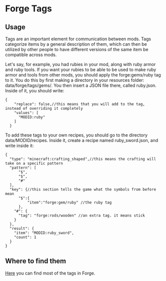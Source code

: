 Forge Tags
====
Usage
---
Tags are an important element for communication between mods. Tags categorize items by a general description of them, which can then be utilized by other people to have different versions of the same item be compatible across mods.

Let's say, for example, you had rubies in your mod, along with ruby armor and ruby tools. If you want your rubies to be able to be used to make ruby armor and tools from other mods, you should apply the forge:gems/ruby tag to it. You do this by first making a directory in your resources folder: data/forge/tags/gems/. You then insert a JSON file there, called ruby.json. Inside of it, you should write:

```
{
    "replace": false,//this means that you will add to the tag, instead of overriding it completely
    "values": [
      "MODID:ruby"
    ]
  }
```
To add these tags to your own recipes, you should go to the directory data/MODID/recipes. Inside it, create a recipe named ruby_sword.json, and write inside it:
```
{
  "type": "minecraft:crafting_shaped",//this means the crafting will take on a specific pattern
  "pattern": [
      "$",
      "$",
      "#"
  ],
  "key": {//this section tells the game what the symbols from before mean
      "$":{
          "item":"forge:gem/ruby" //the ruby tag
      },
    "#": {
      "tag": "forge:rods/wooden" //an extra tag. it means stick
    }
  },
  "result": {
    "item": "MODID:ruby_sword",
    "count": 1
  }
}
```
Where to find them
---
[Here](https://github.com/MinecraftForge/MinecraftForge/tree/1.16.x/src/generated/resources/data/forge/tags/) you can find most of the tags in Forge.

